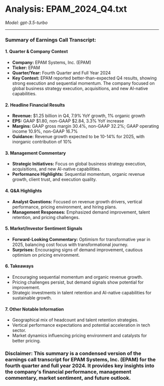 # Analysis: EPAM_2024_Q4.txt

*Model: gpt-3.5-turbo*

---

### Summary of Earnings Call Transcript:

#### 1. **Quarter & Company Context**
   - **Company:** EPAM Systems, Inc. (EPAM)
   - **Ticker:** EPAM
   - **Quarter/Year:** Fourth Quarter and Full Year 2024
   - **Key Context:** EPAM reported better-than-expected Q4 results, showing strong execution and sequential momentum. The company focused on global business strategy execution, acquisitions, and new AI-native capabilities.

#### 2. **Headline Financial Results**
   - **Revenue:** $1.25 billion in Q4, 7.9% YoY growth, 1% organic growth
   - **EPS:** GAAP $1.80, non-GAAP $2.84, 3.3% YoY increase
   - **Margins:** GAAP gross margin 30.4%, non-GAAP 32.2%; GAAP operating income 10.9%, non-GAAP 16.7%
   - **Guidance:** Revenue growth expected to be 10-14% for 2025, with inorganic contribution of 10%

#### 3. **Management Commentary**
   - **Strategic Initiatives:** Focus on global business strategy execution, acquisitions, and new AI-native capabilities.
   - **Performance Highlights:** Sequential momentum, organic revenue growth, client trust, and execution quality.

#### 4. **Q&A Highlights**
   - **Analyst Questions:** Focused on revenue growth drivers, vertical performance, pricing environment, and hiring plans.
   - **Management Responses:** Emphasized demand improvement, talent retention, and pricing challenges.

#### 5. **Market/Investor Sentiment Signals**
   - **Forward-Looking Commentary:** Optimism for transformative year in 2025, balancing cost focus with transformational journey.
   - **Surprises:** Encouraging signs of demand improvement, cautious optimism on pricing environment.

#### 6. **Takeaways**
   - Encouraging sequential momentum and organic revenue growth.
   - Pricing challenges persist, but demand signals show potential for improvement.
   - Strategic investments in talent retention and AI-native capabilities for sustainable growth.

#### 7. **Other Notable Information**
   - Geographical mix of headcount and talent retention strategies.
   - Vertical performance expectations and potential acceleration in tech sector.
   - Market dynamics influencing pricing environment and catalysts for better pricing.

### Disclaimer: This summary is a condensed version of the earnings call transcript for EPAM Systems, Inc. (EPAM) for the fourth quarter and full year 2024. It provides key insights into the company's financial performance, management commentary, market sentiment, and future outlook.